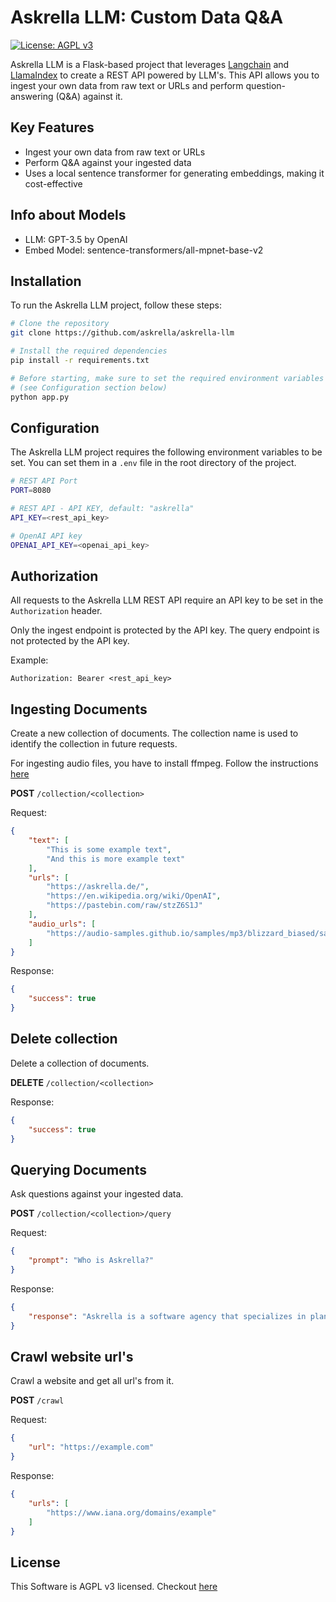 # Askrella LLM: Custom Data Q&A

[![License: AGPL v3](https://img.shields.io/badge/License-AGPLv3-blue.svg)](https://www.gnu.org/licenses/agpl-3.0)

Askrella LLM is a Flask-based project that leverages [Langchain](https://github.com/hwchase17/langchain) and [LlamaIndex](https://github.com/jerryjliu/llama_index) to create a REST API powered by LLM's. This API allows you to ingest your own data from raw text or URLs and perform question-answering (Q&A) against it.

## Key Features

- Ingest your own data from raw text or URLs
- Perform Q&A against your ingested data
- Uses a local sentence transformer for generating embeddings, making it cost-effective

## Info about Models

- LLM: GPT-3.5 by OpenAI
- Embed Model: sentence-transformers/all-mpnet-base-v2

## Installation

To run the Askrella LLM project, follow these steps:

```bash
# Clone the repository
git clone https://github.com/askrella/askrella-llm

# Install the required dependencies
pip install -r requirements.txt

# Before starting, make sure to set the required environment variables
# (see Configuration section below)
python app.py
```

## Configuration

The Askrella LLM project requires the following environment variables to be set. You can set them in a `.env` file in the root directory of the project.

```bash
# REST API Port
PORT=8080

# REST API - API KEY, default: "askrella"
API_KEY=<rest_api_key>

# OpenAI API key
OPENAI_API_KEY=<openai_api_key>
```

## Authorization

All requests to the Askrella LLM REST API require an API key to be set in the `Authorization` header.

Only the ingest endpoint is protected by the API key. The query endpoint is not protected by the API key.

Example:
```
Authorization: Bearer <rest_api_key>
```

## Ingesting Documents

Create a new collection of documents. The collection name is used to identify the collection in future requests.

For ingesting audio files, you have to install ffmpeg. Follow the instructions [here](https://github.com/openai/whisper#setup)

**POST** `/collection/<collection>`

Request:

```json
{
    "text": [
        "This is some example text",
        "And this is more example text"
    ],
    "urls": [
        "https://askrella.de/",
        "https://en.wikipedia.org/wiki/OpenAI",
        "https://pastebin.com/raw/stzZ6S1J"
    ],
    "audio_urls": [
        "https://audio-samples.github.io/samples/mp3/blizzard_biased/sample-0.mp3"
    ]
}
```

Response:

```json
{
    "success": true
}
```

## Delete collection

Delete a collection of documents.

**DELETE** `/collection/<collection>`

Response:

```json
{
    "success": true
}
```

## Querying Documents

Ask questions against your ingested data.

**POST** `/collection/<collection>/query`

Request:

```json
{
    "prompt": "Who is Askrella?"
}
```

Response:

```json
{
    "response": "Askrella is a software agency that specializes in planning and developing cloud projects, offering tailored solutions and captivating web design using React.js, Node.js, Flutter, and Golang. They focus on the leading cloud platform, Amazon AWS, to ensure robust and scalable solutions for their clients. Askrella was founded in December 2022 by Steven Hornbogen, Stanislav Hetzel, and Paul Seebach. Their team of skilled professionals provides comprehensive support throughout the entire project lifecycle, including project planning, wireframe and mockup creation, quality assurance testing, deployment, and ongoing maintenance."
}
```

## Crawl website url's

Crawl a website and get all url's from it.

**POST** `/crawl`

Request:

```json
{
    "url": "https://example.com"
}
```

Response:
```json
{
    "urls": [
        "https://www.iana.org/domains/example"
    ]
}
```

## License
This Software is AGPL v3 licensed. Checkout [here](LICENSE)
